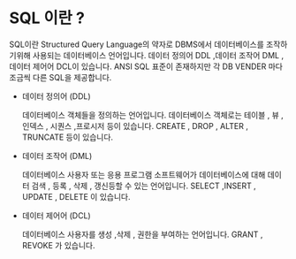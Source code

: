 # SQL 이란 ?
SQL이란 Structured Query Language의 약자로 DBMS에서 데이터베이스를 조작하기위해 사용되는 데이터베이스 언어입니다.
데이터 정의어 DDL ,데이터 조작어 DML , 데이터 제어어 DCL이 있습니다.
ANSI SQL 표준이 존재하지만 각 DB VENDER 마다 조금씩 다른 SQL을 제공합니다.


- 데이터 정의어 (DDL)
  
  데이터베이스 객체들을 정의하는 언어입니다. 데이터베이스 객체로는 테이블 , 뷰 , 인덱스 , 시퀀스 ,프로시저 등이 있습니다.
  CREATE , DROP , ALTER , TRUNCATE 등이 있습니다. 
    
- 데이터 조작어 (DML)

  데이터베이스 사용자 또는 응용 프로그램 소프트웨어가 데이터베이스에 대해 데이터 검색 , 등록 , 삭제 , 갱신등할 수 있는 언어입니다.
  SELECT ,INSERT , UPDATE , DELETE 이 있습니다.
    
- 데이터 제어어 (DCL)

  데이터베이스 사용자를 생성 ,삭제 ,  권한을 부여하는 언어입니다. GRANT , REVOKE 가 있습니다.
